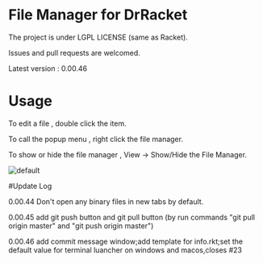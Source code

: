 # File Manager for DrRacket
The project is under LGPL LICENSE (same as Racket).

Issues and pull requests are welcomed.  
 
Latest version : 0.00.46

# Usage
To edit a file , double click the item.

To call the popup menu , right click the file manager.

To show or hide the file manager , View -> Show/Hide the File Manager. 

![default](https://user-images.githubusercontent.com/22510026/43937527-cf6141a8-9c90-11e8-9277-9d6e20b12e8b.png)


#Update Log

0.00.44 Don't open any binary files in new tabs by default.

0.00.45 add git push button and git pull button (by run commands "git pull origin master" and "git push origin master")

0.00.46 add commit message window;add template for info.rkt;set the default value for terminal luancher on windows and macos,closes #23


